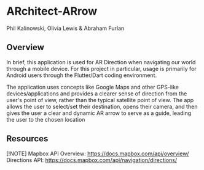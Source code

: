 # ARchitect-ARrow
Phil Kalinowski, Olivia Lewis & Abraham Furlan

## Overview
In brief, this application is used for AR Direction when navigating our world through a mobile device. For this project in particular, usage is primarily for Android users through the Flutter/Dart coding environment.


The application uses concepts like Google Maps and other GPS-like devices/applications and provides a clearer sense of direction from the user's point of view, rather than the typical satellite point of view. The app allows the user to select/set their destination, opens their camera, and then gives the user a clear and dynamic AR arrow to serve as a guide, leading the user to the chosen location

## Resources
[!NOTE]
Mapbox API Overview: https://docs.mapbox.com/api/overview/
Directions API: https://docs.mapbox.com/api/navigation/directions/
